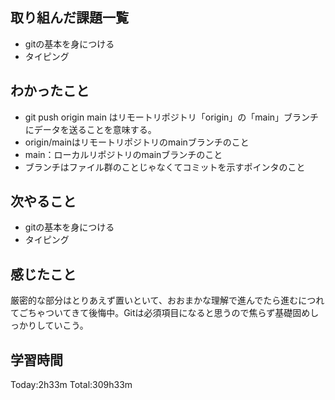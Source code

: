 ## 取り組んだ課題一覧
 - gitの基本を身につける
 - タイピング
## わかったこと
 - git push origin main はリモートリポジトリ「origin」の「main」ブランチにデータを送ることを意味する。
 - origin/mainはリモートリポジトリのmainブランチのこと
 - main：ローカルリポジトリのmainブランチのこと
 - ブランチはファイル群のことじゃなくてコミットを示すポインタのこと
## 次やること
 - gitの基本を身につける
 - タイピング
## 感じたこと
厳密的な部分はとりあえず置いといて、おおまかな理解で進んでたら進むにつれてごちゃついてきて後悔中。Gitは必須項目になると思うので焦らず基礎固めしっかりしていこう。
## 学習時間
Today:2h33m  Total:309h33m